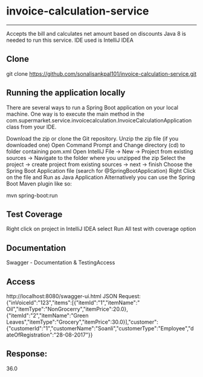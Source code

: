 # invoice-calculation-service
------------------------------------------------------------------------------------------------------------------------------------------

Accepts the bill and calculates net amount based on discounts
Java 8 is needed to run this service.
IDE used is IntelliJ IDEA

Clone
-------------------------------------------------------------------------------------------------------------------------------------------

git clone https://github.com/sonalisankpal101/invoice-calculation-service.git

Running the application locally
-------------------------------------------------------------------------------------------------------------------------------------------

There are several ways to run a Spring Boot application on your local machine. One way is to execute the main method in the com.supermarket.service.invoicecalculation.InvoiceCalculationApplication class from your IDE.

Download the zip or clone the Git repository.
Unzip the zip file (if you downloaded one)
Open Command Prompt and Change directory (cd) to folder containing pom.xml
Open IntelliJ
File -> New -> Project from existing sources -> Navigate to the folder where you unzipped the zip
Select the project -> create project from existing sources -> next -> finish
Choose the Spring Boot Application file (search for @SpringBootApplication)
Right Click on the file and Run as Java Application
Alternatively you can use the Spring Boot Maven plugin like so:

mvn spring-boot:run

Test Coverage 
-----------------------------------------------------------------------------------------------------------------------------------------------
Right click on project in IntelliJ IDEA select Run All test with coverage option

Documentation
------------------------------------------------------------------------------------------------------------------------------------------------------
Swagger - Documentation & TestingAccess

Access
---------------------------------------------------------------------------------------------------------------------------------------------
http://localhost:8080/swagger-ui.html
JSON Request:
{"inVoiceId":"123","items":[{"itemId":"1","itemName":" Oil","itemType":"NonGrocerry","itemPrice":20.0},{"itemId":"2","itemName":"Green Leaves","itemType":"Grocery","itemPrice":30.0}],"customer":{"customerId":"1","customerName":"Soanli","customerType":"Employee","dateOfRegistration":"28-08-2017"}}

Response:
-------------------------------------------------------------------------------------------------------------------------------------------------
36.0

